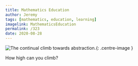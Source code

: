```yaml
---
title: Mathematics Education
author: Jeremy
tags: [mathematics, education, learning]
imagelink: MathematicsEducation
permalink: /323
date: 2020-08-28
---
```


![The continual climb towards abstraction.](https://res.cloudinary.com/dh3hm8pb7/image/upload/c_scale,q_auto:best/v1535842782/Handwaving/Published/{{post.imagelink}}.png){: .centre-image }

How high can you climb?
